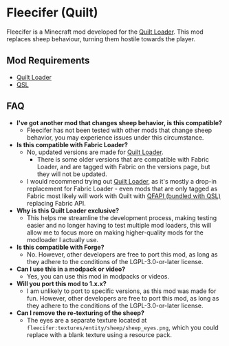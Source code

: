 # Fleecifer (Quilt)
Fleecifer is a Minecraft mod developed for the [Quilt Loader](https://quiltmc.org/). This mod replaces sheep behaviour, turning them hostile towards the player.

## Mod Requirements
- [Quilt Loader](https://quiltmc.org/)  
- [QSL](https://modrinth.com/mod/qsl)  

## FAQ
- **I've got another mod that changes sheep behavior, is this compatible?**
    - Fleecifer has not been tested with other mods that change sheep behavior, you may experience issues under this circumstance.
- **Is this compatible with Fabric Loader?**
    - No, updated versions are made for [Quilt Loader](https://quiltmc.org/).
        - There is some older versions that are compatible with Fabric Loader, and are tagged with Fabric on the versions page, but they will not be updated.
    - I would recommend trying out [Quilt Loader](https://quiltmc.org/), as it's mostly a drop-in replacement for Fabric Loader - even mods that are only tagged as Fabric most likely will work with Quilt with [QFAPI (bundled with QSL)](https://modrinth.com/mod/qsl) replacing Fabric API.
- **Why is this Quilt Loader exclusive?**
    - This helps me streamline the development process, making testing easier and no longer having to test multiple mod loaders, this will allow me to focus more on making higher-quality mods for the modloader I actually use.
- **Is this compatible with Forge?**
    - No. However, other developers are free to port this mod, as long as they adhere to the conditions of the LGPL-3.0-or-later license.
- **Can I use this in a modpack or video?**
    - Yes, you can use this mod in modpacks or videos.
- **Will you port this mod to 1.x.x?**
    - I am unlikely to port to specific versions, as this mod was made for fun. However, other developers are free to port this mod, as long as they adhere to the conditions of the LGPL-3.0-or-later license.
- **Can I remove the re-texturing of the sheep?**
    - The eyes are a separate texture located at `fleecifer:textures/entity/sheep/sheep_eyes.png`, which you could replace with a blank texture using a resource pack.
